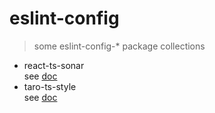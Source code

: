 # eslint-config

> some eslint-config-\* package collections

- react-ts-sonar<br/>
  see [doc](https://github.com/TinkGu/eslint-config/blob/master/packages/react-ts-sonar/README.md)
- taro-ts-style<br/>
  see [doc](https://github.com/TinkGu/eslint-config/blob/master/packages/taro-ts-style/README.md)
